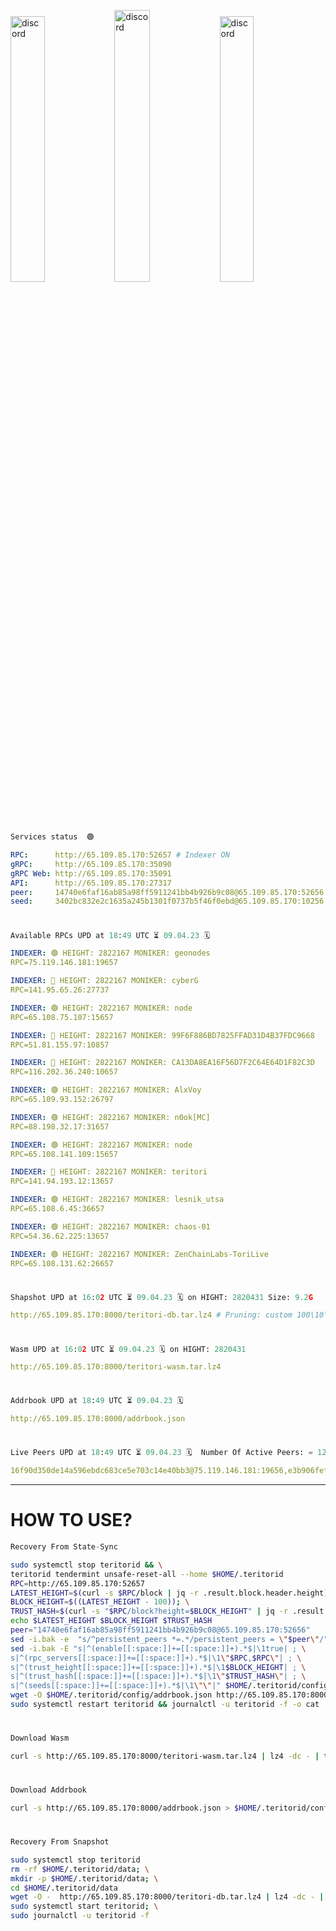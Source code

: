 [<img src='https://user-images.githubusercontent.com/83868103/215836529-812ac1b8-029f-4f5d-bb72-8539c308b0f4.png' alt='discord'  width='33%'>](https://github.com/romanv1812/Teritori/blob/main/data/mainnet_guide.md)[<img src='https://user-images.githubusercontent.com/83868103/215836572-1ace2f52-bfa5-452a-a9bd-1382169bc8f2.png' alt='discord'  width='33.39%'>](https://restake.app/teritori/torivaloper1qy38xmcrnht0kt5c5fryvl8llrpdwer6atxj5u/stake)[<img src='https://user-images.githubusercontent.com/83868103/215836599-cb1990d2-2e43-4fc2-898a-c373bcb64677.png' alt='discord'  width='33%'>](https://restake.app/teritori/torivaloper1qy38xmcrnht0kt5c5fryvl8llrpdwer6atxj5u/stake)
```python
Services status  🟢
```
```YAML
RPC:      http://65.109.85.170:52657 # Indexer ON
gRPC:     http://65.109.85.170:35090
gRPC Web: http://65.109.85.170:35091
API:      http://65.109.85.170:27317
peer:     14740e6faf16ab85a98ff5911241bb4b926b9c08@65.109.85.170:52656
seed:     3402bc832e2c1635a245b1301f0737b5f46f0ebd@65.109.85.170:10256
```
#
```python
Available RPCs UPD at 18:49 UTC ⏳ 09.04.23 🗓️ 
```
```YAML
INDEXER: 🟢 HEIGHT: 2822167 MONIKER: geonodes
RPC=75.119.146.181:19657

INDEXER: 🔴 HEIGHT: 2822167 MONIKER: cyberG
RPC=141.95.65.26:27737

INDEXER: 🟢 HEIGHT: 2822167 MONIKER: node
RPC=65.108.75.107:15657

INDEXER: 🔴 HEIGHT: 2822167 MONIKER: 99F6F886BD7825FFAD31D4B37FDC9668
RPC=51.81.155.97:10857

INDEXER: 🔴 HEIGHT: 2822167 MONIKER: CA13DA8EA16F56D7F2C64E64D1F82C3D
RPC=116.202.36.240:10657

INDEXER: 🟢 HEIGHT: 2822167 MONIKER: AlxVoy
RPC=65.109.93.152:26797

INDEXER: 🟢 HEIGHT: 2822167 MONIKER: n0ok[MC]
RPC=88.198.32.17:31657

INDEXER: 🟢 HEIGHT: 2822167 MONIKER: node
RPC=65.108.141.109:15657

INDEXER: 🔴 HEIGHT: 2822167 MONIKER: teritori
RPC=141.94.193.12:13657

INDEXER: 🟢 HEIGHT: 2822167 MONIKER: lesnik_utsa
RPC=65.108.6.45:36657

INDEXER: 🟢 HEIGHT: 2822167 MONIKER: chaos-01
RPC=54.36.62.225:13657

INDEXER: 🟢 HEIGHT: 2822167 MONIKER: ZenChainLabs-ToriLive
RPC=65.108.131.62:26657

```
#
```python
Shapshot UPD at 16:02 UTC ⏳ 09.04.23 🗓️ on HIGHT: 2820431 Size: 9.2G
```
```YAML
http://65.109.85.170:8000/teritori-db.tar.lz4 # Pruning: custom 100\10\100 Indexer kv
```
#
```python
Wasm UPD at 16:02 UTC ⏳ 09.04.23 🗓️ on HIGHT: 2820431
```
```YAML
http://65.109.85.170:8000/teritori-wasm.tar.lz4
```
#
```python
Addrbook UPD at 18:49 UTC ⏳ 09.04.23 🗓️ 
```
```YAML
http://65.109.85.170:8000/addrbook.json
```
#
```python
Live Peers UPD at 18:49 UTC ⏳ 09.04.23 🗓️  Number Of Active Peers: = 12
```
```YAML
16f90d350de14a596ebdc683ce5e703c14e40bb3@75.119.146.181:19656,e3b906fefa58783395fcf72086c698707908a558@141.95.65.26:27736,4cef2b81f82420434c6ce0dc43ca04ad18ef773f@65.108.75.107:15656,3bd3a20d7c8a26a20927289a7a6bffecf71de53e@51.81.155.97:10856,d40face481bc00a617d9a29c39be412a776e28c2@116.202.36.240:10656,6ef7a8bc7a3cc0856594f12570e8f2282a099dcf@65.109.93.152:26796,e3374c3d25a36f06662fa150043e5e6529d11570@88.198.32.17:31656,5cabaab828aea4bcc60e20c5a87b469c43023557@65.108.141.109:15656,317d9a102d4a04337c65571c18df0e98269dce87@141.94.193.12:13656,46b7ae20e3cc4264076a91c3601f3894a021a80d@65.108.6.45:36656,10a19941e819a9a89873398b1d52794929d245a0@54.36.62.225:13656,8e9624292123624e4eddc3f43189f08a0424127e@65.108.131.62:26656
```
---
# HOW TO USE?
```python
Recovery From State-Sync
```
```bash
sudo systemctl stop teritorid && \
teritorid tendermint unsafe-reset-all --home $HOME/.teritorid
RPC=http://65.109.85.170:52657
LATEST_HEIGHT=$(curl -s $RPC/block | jq -r .result.block.header.height); \
BLOCK_HEIGHT=$((LATEST_HEIGHT - 100)); \
TRUST_HASH=$(curl -s "$RPC/block?height=$BLOCK_HEIGHT" | jq -r .result.block_id.hash)
echo $LATEST_HEIGHT $BLOCK_HEIGHT $TRUST_HASH
peer="14740e6faf16ab85a98ff5911241bb4b926b9c08@65.109.85.170:52656"
sed -i.bak -e  "s/^persistent_peers *=.*/persistent_peers = \"$peer\"/" $HOME/.teritorid/config/config.toml
sed -i.bak -E "s|^(enable[[:space:]]+=[[:space:]]+).*$|\1true| ; \
s|^(rpc_servers[[:space:]]+=[[:space:]]+).*$|\1\"$RPC,$RPC\"| ; \
s|^(trust_height[[:space:]]+=[[:space:]]+).*$|\1$BLOCK_HEIGHT| ; \
s|^(trust_hash[[:space:]]+=[[:space:]]+).*$|\1\"$TRUST_HASH\"| ; \
s|^(seeds[[:space:]]+=[[:space:]]+).*$|\1\"\"|" $HOME/.teritorid/config/config.toml
wget -O $HOME/.teritorid/config/addrbook.json http://65.109.85.170:8000/addrbook.json
sudo systemctl restart teritorid && journalctl -u teritorid -f -o cat
```
#
```python
Download Wasm
```
```bash
curl -s http://65.109.85.170:8000/teritori-wasm.tar.lz4 | lz4 -dc - | tar -xf - -C $HOME/.teritorid/data
```
#
```python
Download Addrbook
```
```bash
curl -s http://65.109.85.170:8000/addrbook.json > $HOME/.teritorid/config/addrbook.json
```
#
```python
Recovery From Snapshot
```
```bash
sudo systemctl stop teritorid
rm -rf $HOME/.teritorid/data; \
mkdir -p $HOME/.teritorid/data; \
cd $HOME/.teritorid/data
wget -O -  http://65.109.85.170:8000/teritori-db.tar.lz4 | lz4 -dc - | tar -xf - -C $HOME/.teritorid
sudo systemctl start teritorid; \
sudo journalctl -u teritorid -f
```
